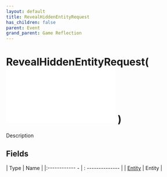 ```yaml
---
layout: default
title: RevealHiddenEntityRequest
has_children: false
parent: Event
grand_parent: Game Reflection
---
```

# RevealHiddenEntityRequest( ![ EntityEventBase ](game-reflection/events/entity_event_base.md) )
Description 

## Fields
| Type | Name |
|:------------ - | : -------------- |
| [Entity](game-reflection/classes/entity.md) | Entity |
